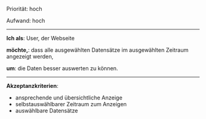 Priorität: hoch

Aufwand: hoch

---

**Ich als**: User, der Webseite

**möchte,**: dass alle ausgewählten Datensätze im ausgewählten Zeitraum angezeigt werden,

**um**: die Daten besser auswerten zu können.

---

**Akzeptanzkriterien**:
- ansprechende und übersichtliche Anzeige
- selbstauswählbarer Zeitraum zum Anzeigen
- auswählbare Datensätze
